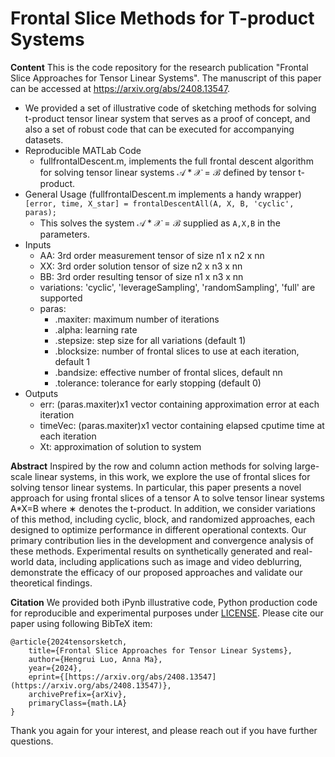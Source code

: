 
# Frontal Slice Methods for T-product Systems

**Content**
This is the code repository for the research publication "Frontal Slice Approaches for Tensor Linear Systems". 
The manuscript of this paper can be accessed at https://arxiv.org/abs/2408.13547. 

 - We provided a set of illustrative code of sketching methods for solving t-product tensor linear system that serves as a proof of concept, and also a set of robust code that can be executed for accompanying datasets.
 -  Reproducible MATLab Code
	 - fullfrontalDescent.m, implements the full frontal descent algorithm for solving tensor linear systems $\mathcal{A} * \mathcal{X} = \mathcal{B}$ defined by tensor t-product.
 - General Usage (fullfrontalDescent.m implements a handy wrapper)
	 `[error, time, X_star] = frontalDescentAll(A, X, B, 'cyclic', paras);`
	 - This solves the system $\mathcal{A} * \mathcal{X} = \mathcal{B}$ supplied as `A,X,B` in the parameters.
- Inputs
	- AA: 3rd order measurement tensor of size n1 x n2 x nn
	- XX: 3rd order solution tensor of size  n2 x n3 x nn
	- BB: 3rd order resulting tensor of size  n1 x n3 x nn
	- variations: 'cyclic', 'leverageSampling', 'randomSampling',  'full' are supported 
	- paras:
		- .maxiter: maximum number of iterations
		- .alpha: learning rate
		- .stepsize: step size for all variations (default 1)
		- .blocksize: number of frontal slices to use at each iteration, default 1
		- .bandsize: effective number of frontal slices, default nn
		- .tolerance: tolerance for early stopping (default 0)
- Outputs
	- err: (paras.maxiter)x1 vector containing approximation error at each iteration
	- timeVec: (paras.maxiter)x1 vector containing elapsed cputime time at each iteration
	- Xt: approximation of solution to system

**Abstract**
Inspired by the row and column action methods for solving large-scale linear systems, in this work, we explore the use of frontal slices for solving tensor linear systems. In particular, this paper presents a novel approach for using frontal slices of a tensor A to solve tensor linear systems A*X=B where ∗ denotes the t-product. In addition, we consider variations of this method, including cyclic, block, and randomized approaches, each designed to optimize performance in different operational contexts. Our primary contribution lies in the development and convergence analysis of these methods. Experimental results on synthetically generated and real-world data, including applications such as image and video deblurring, demonstrate the efficacy of our proposed approaches and validate our theoretical findings.

**Citation**
We provided both iPynb illustrative code, Python production code for reproducible and experimental purposes under [LICENSE](https://github.com/hrluo/TensorDecisionTreeRegressor/blob/master/LICENSE).
Please cite our paper using following BibTeX item:

    @article{2024tensorsketch,
        title={Frontal Slice Approaches for Tensor Linear Systems},
        author={Hengrui Luo, Anna Ma},
        year={2024},
        eprint={[https://arxiv.org/abs/2408.13547](https://arxiv.org/abs/2408.13547)},
        archivePrefix={arXiv},
        primaryClass={math.LA}
    }

Thank you again for your interest, and please reach out if you have further questions.
